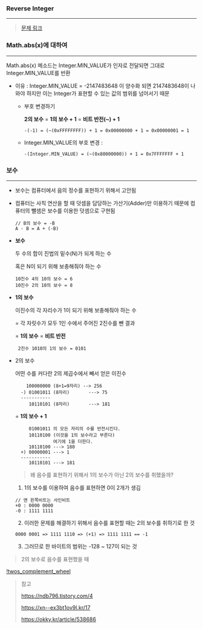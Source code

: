 ### Reverse Integer

---

>  [문제 링크](https://leetcode.com/problems/reverse-integer/)

### Math.abs(x)에 대하여

---

Math.abs(x) 메소드는 Integer.MIN_VALUE가 인자로 전달되면 그대로 Integer.MIN_VALUE를 반환

+ 이유 : Integer.MIN_VALUE = -2147483648 이 양수화 되면 2147483648이 나와야 하지만 이는 Integer가 표현할 수 있는 값의 범위를 넘어서기 때문

  + 부호 변경하기

    **2의 보수** = **1의 보수 + 1** = **비트 반전(~) + 1**

        -(-1) = (~(0xFFFFFFFF)) + 1 = 0x00000000 + 1 = 0x00000001 = 1

  + Integer.MIN_VALUE의 부호 변경 :

        -(Integer.MIN_VALUE) = (~(0x80000000)) + 1 = 0x7FFFFFFF + 1 



### 보수

---

+ 보수는 컴퓨터에서 음의 정수를 표현하기 위해서 고안됨

+ 컴퓨터는 사칙 연산을 할 때 덧셈을 담당하는 가산기(Adder)만 이용하기 때문에 컴퓨터의 뺄셈은 보수를 이용한 덧셈으로 구현됨

  ```
  // B의 보수 = -B
  A - B = A + (-B)
  ```

+ **보수**

  두 수의 합이 진법의 밑수(N)가 되게 하는 수

  혹은 N이 되기 위해 보충해줘야 하는 수

  ```
  10진수 4의 10의 보수 = 6
  10진수 2의 10의 보수 = 8
  ```

+ **1의 보수**

  이진수의 각 자리수가 1이 되기 위해 보충해줘야 하는 수

  = 각 자릿수가 모두 1인 수에서 주어진 2진수를 뺀 결과

  = **1의 보수** = **비트 반전**

  ```
   2진수 1010의 1의 보수 = 0101
  ```

+ 2의 보수

  어떤 수를 커다란 2의 제곱수에서 빼서 얻은 이진수

  ```
      100000000 (8+1=9자리) --> 256
    -) 01001011 (8자리) 		---> 75
    -----------
       10110101 (8자리) 		---> 181
  ```

  = **1의 보수 + 1**

  ```
       01001011 의 모든 자리의 수를 반전시킨다.
       10110100 (이것을 1의 보수라고 부른다)
                여기에 1을 더한다.
       10110100 ---> 180
    +) 00000001 ---> 1
    -----------
       10110101 ---> 181
  ```

  

  > 왜 음수를 표현하기 위해서 1의 보수가 아닌 2의 보수를 취했을까?

  1. 1의 보수를 이용하여 음수를 표현하면 0이 2개가 생김

  ```
  // 맨 왼쪽비트는 사인비트
  +0 : 0000 0000
  -0 : 1111 1111
  ```

  2. 이러한 문제를 해결하기 위해서 음수를 표현할 때는 2의 보수를 취하기로 한 것

  ```
  0000 0001 => 1111 1110 => (+1) => 1111 1111 == -1
  ```

  3. 그러므로 한 바이트의 범위는 -128 ~ 127이 되는 것

  

> 2의 보수로 음수를 표현했을 때

[!twos_complement_wheel](../img/twos_complement_wheel.jpg?raw=true)


> 참고
>
> https://ndb796.tistory.com/4
>
> https://xn--ex3bt1ov9l.kr/17
>
> https://okky.kr/article/538686
